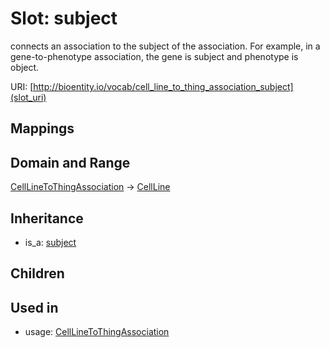 # Slot: subject


connects an association to the subject of the association. For example, in a gene-to-phenotype association, the gene is subject and phenotype is object.

URI: [http://bioentity.io/vocab/cell_line_to_thing_association_subject](slot_uri)
## Mappings

## Domain and Range

[CellLineToThingAssociation](CellLineToThingAssociation.md) -> [CellLine](CellLine.md)
## Inheritance

 *  is_a: [subject](subject.md)
## Children

## Used in

 *  usage: [CellLineToThingAssociation](CellLineToThingAssociation.md)
